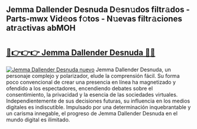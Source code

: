 ## Jemma Dallender Desnuda D𝚎sn𝚞dos filtr𝚊dos - Parts-mwx Vid𝚎os f𝚘tos - N𝚞evas filtr𝚊ciones atr𝚊ctivas abMOH

# <h2><a href="http://mb87o4z.tromn.icu/?c=Jemma+Dallender+Desnuda">🔗👉👉👉 Jemma Dallender Desnuda 🔗🔗</a></h2>

[![Jemma Dallender Desnuda nuevo](https://i.imgur.com/pEAQMta.gif)](http://mb87o4z.tromn.icu/?c=Jemma+Dallender+Desnuda)
Jemma Dallender Desnuda, un personaje complejo y polarizador, elude la comprensión fácil. Su forma poco convencional de crear una presencia en línea ha magnetizado y ofendido a los espectadores, encendiendo debates sobre el consentimiento, la privacidad y la esencia de las sociedades virtuales. Independientemente de sus decisiones futuras, su influencia en los medios digitales es indiscutible. Impulsado por una determinación inquebrantable y un carisma innegable, el progreso de Jemma Dallender Desnuda en el mundo digital es ilimitado.
